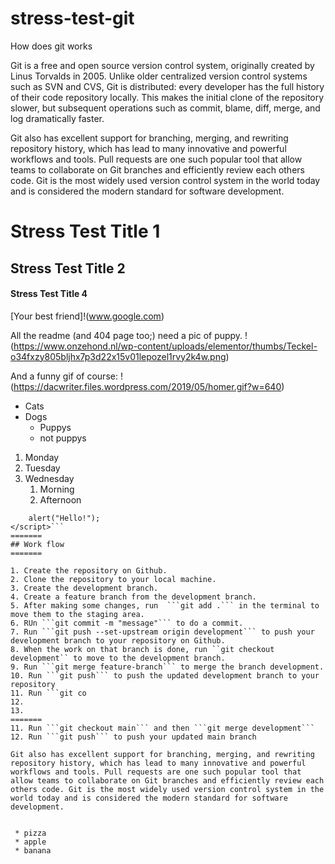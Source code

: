 # stress-test-git
How does git works


Git is a free and open source version control system, originally created by Linus Torvalds in 2005. Unlike older centralized version control systems such as SVN and CVS, Git is distributed: every developer has the full history of their code repository locally. This makes the initial clone of the repository slower, but subsequent operations such as commit, blame, diff, merge, and log dramatically faster.

Git also has excellent support for branching, merging, and rewriting repository history, which has lead to many innovative and powerful workflows and tools. Pull requests are one such popular tool that allow teams to collaborate on Git branches and efficiently review each others code. Git is the most widely used version control system in the world today and is considered the modern standard for software development.

# Stress Test Title 1

## Stress Test Title 2

#### Stress Test Title 4

[Your best friend]!(www.google.com)

All the readme (and 404 page too;) need a pic of puppy.
!(https://www.onzehond.nl/wp-content/uploads/elementor/thumbs/Teckel-o34fxzy805bljhx7p3d22x15v01lepozel1rvy2k4w.png)

And a funny gif of course:
!(https://dacwriter.files.wordpress.com/2019/05/homer.gif?w=640)

* Cats
* Dogs
  * Puppys
  * not puppys


1. Monday
1. Tuesday
1. Wednesday
   1. Morning
   1. Afternoon

```<script type="text/javascript">
    alert("Hello!");
</script>```
=======
## Work flow
=======

1. Create the repository on Github.
2. Clone the repository to your local machine.
3. Create the development branch.
4. Create a feature branch from the development branch.
5. After making some changes, run  ```git add .``` in the terminal to move them to the staging area.
6. RUn ```git commit -m "message"``` to do a commit.
7. Run ```git push --set-upstream origin development``` to push your development branch to your repository on Github.
8. When the work on that branch is done, run ``git checkout development`` to move to the development branch.
9. Run ```git merge feature-branch``` to merge the branch development.
10. Run ```git push``` to push the updated development branch to your repository
11. Run ```git co
12.
13.
=======
11. Run ```git checkout main``` and then ```git merge development```
12. Run ```git push``` to push your updated main branch

Git also has excellent support for branching, merging, and rewriting repository history, which has lead to many innovative and powerful workflows and tools. Pull requests are one such popular tool that allow teams to collaborate on Git branches and efficiently review each others code. Git is the most widely used version control system in the world today and is considered the modern standard for software development.


 * pizza
 * apple
 * banana


